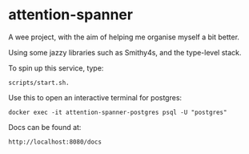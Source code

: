 # attention-spanner

A wee project, with the aim of helping me organise myself a bit better. 

Using some jazzy libraries such as Smithy4s, and the type-level stack.

To spin up this service, type:

```scripts/start.sh.```

Use this to open an interactive terminal for postgres:

```docker exec -it attention-spanner-postgres psql -U "postgres"```

Docs can be found at: 

```http://localhost:8080/docs```